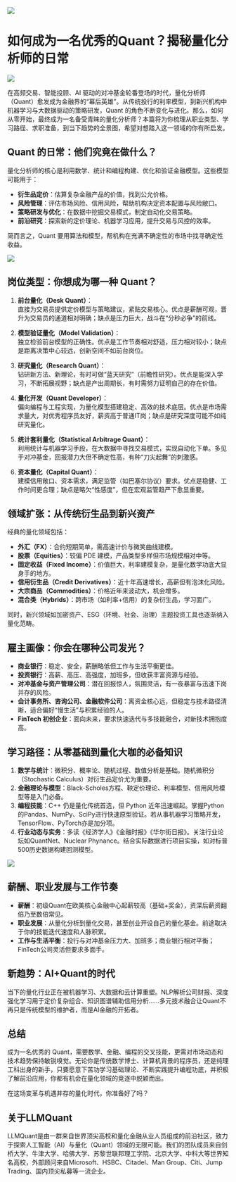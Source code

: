 ![](https://fastly.jsdelivr.net/gh/bucketio/img11@main/2024/10/21/1729466068183-23134fce-3131-4262-b18c-f378d71af4f6.gif)
# 如何成为一名优秀的Quant？揭秘量化分析师的日常

![](https://fastly.jsdelivr.net/gh/bucketio/img9@main/2024/10/20/1729465031968-b3c8959e-1d37-4b8a-91b1-b0b0dfe25143.png)


在高频交易、智能投顾、AI 驱动的对冲基金轮番登场的时代，量化分析师（Quant）愈发成为金融界的“幕后英雄”。从传统投行的利率模型，到新兴机构中机器学习与大数据驱动的策略研发，Quant 的角色不断变化与进化。那么，如何从零开始，最终成为一名备受青睐的量化分析师？本篇将为你梳理从职业类型、学习路径、求职准备，到当下趋势的全景图，希望对想踏入这一领域的你有所启发。

## Quant 的日常：他们究竟在做什么？

量化分析师的核心是利用数学、统计和编程构建、优化和验证金融模型。这些模型可能用于：

- **衍生品定价**：估算复杂金融产品的价值，找到公允价格。
- **风险管理**：评估市场风险、信用风险，帮助机构决定资本配置与风险敞口。
- **策略研发与优化**：在数据中挖掘交易模式，制定自动化交易策略。
- **前沿研究**：探索新的定价理论、机器学习应用，提升交易与风控的效率。

简而言之，Quant 要用算法和模型，帮机构在充满不确定性的市场中找寻确定性收益。


![](https://fastly.jsdelivr.net/gh/bucketio/img16@main/2024/12/16/1734393069248-d1a423bd-d302-4a04-9ae6-7c04accf2568.png)


## 岗位类型：你想成为哪一种 Quant？

1. **前台量化（Desk Quant）**：  
   直接为交易员提供定价模型与策略建议，紧贴交易核心。优点是薪酬可观，晋升为交易员的通道相对明确；缺点是压力巨大，战斗在“分秒必争”的前线。

2. **模型验证量化（Model Validation）**：  
   独立检验前台模型的正确性。优点是工作节奏相对舒适，压力相对较小；缺点是距离决策中心较远，创新空间不如前台岗位。

3. **研究量化（Research Quant）**：  
   钻研新方法、新理论，有时可做“蓝天研究”（前瞻性研究）。优点是能深入学习，不断拓展视野；缺点是产出周期长，有时需努力证明自己的存在价值。

4. **量化开发（Quant Developer）**：  
   偏向编程与工程实现，为量化模型搭建稳定、高效的技术底层。优点是市场需求量大，对优秀程序员友好，薪资高于普通IT岗；缺点是研究深度可能不如纯研究量化。

5. **统计套利量化（Statistical Arbitrage Quant）**：  
   利用统计与机器学习手段，在大数据中寻找交易模式，实现自动化下单。多见于对冲基金，回报潜力大但不确定性高，有种“刀尖起舞”的刺激感。

6. **资本量化（Capital Quant）**：  
   建模信用敞口、资本需求，满足监管（如巴塞尔协议）要求。优点是稳健、工作时间更合理；缺点是略欠“性感度”，但在宏观监管趋严下愈显重要。

## 领域扩张：从传统衍生品到新兴资产

经典的量化领域包括：

- **外汇（FX）**：合约短期简单，需高速计价与微笑曲线建模。
- **股票（Equities）**：较偏 PDE 建模，产品类型多样但市场规模相对中等。
- **固定收益（Fixed Income）**：价值巨大，利率建模复杂，是量化数学功底大显身手的地方。
- **信用衍生品（Credit Derivatives）**：近十年高速增长，高薪但有泡沫化风险。
- **大宗商品（Commodities）**：价格近年来波动大，机会增多。
- **混合类（Hybrids）**：跨市场（如利率+信用）的复杂衍生品，学习面广。

同时，新兴领域如加密资产、ESG（环境、社会、治理）主题投资工具也逐渐纳入量化范畴。

## 雇主画像：你会在哪种公司发光？

- **商业银行**：稳定、安全，薪酬略低但工作与生活平衡更佳。
- **投资银行**：高薪、高压、高强度，加班多，但收获丰富资源与经验。
- **对冲基金与资产管理公司**：潜在回报惊人，氛围灵活，有一夜暴富与迅速下岗并存的风险。
- **会计事务所、咨询公司、金融软件公司**：离资金核心远，但稳定与技术路径清晰，适合偏好“慢生活”与积累经验的人。
- **FinTech 初创企业**：面向未来，要求快速迭代与多技能融合，对新技术拥抱度高。

## 学习路径：从零基础到量化大咖的必备知识

1. **数学与统计**：微积分、概率论、随机过程、数值分析是基础。随机微积分（Stochastic Calculus）对衍生品定价尤为重要。
2. **金融理论与模型**：Black-Scholes方程、鞅定价理论、利率模型、信用风险模型等是入门必备。
3. **编程技能**：C++ 仍是量化传统首选，但 Python 近年迅速崛起。掌握Python的Pandas、NumPy、SciPy进行快速原型验证。若从事机器学习策略开发，TensorFlow、PyTorch亦是加分项。
4. **行业动态与实务**：多读《经济学人》《金融时报》《华尔街日报》。关注行业论坛如QuantNet、Nuclear Phynance。结合实际数据进行项目实操，如对标普500历史数据构建回测模型。


![](https://fastly.jsdelivr.net/gh/bucketio/img13@main/2024/12/16/1734393473423-e6ac23cc-e6d2-44d8-a428-80476470eb36.png)


## 薪酬、职业发展与工作节奏

- **薪酬**：初级Quant在欧美核心金融中心起薪较高（基础+奖金），资深后薪资翻倍乃至数倍常见。
- **职业发展**：从量化分析到量化交易，甚至创业开设自己的量化基金。前途取决于你的技能迭代速度和人脉积累。
- **工作与生活平衡**：投行与对冲基金压力大、加班多；商业银行相对平衡；FinTech公司灵活但要求多面手。

## 新趋势：AI+Quant的时代

当下的量化行业正在被机器学习、大数据和云计算重塑。NLP解析公司财报、深度强化学习用于定价复杂组合、知识图谱辅助信用分析……多元技术融合让Quant不再只是传统模型的维护者，而是AI金融的开拓者。

## 总结

成为一名优秀的 Quant，需要数学、金融、编程的交叉技能，更需对市场动态和技术趋势保持敏锐嗅觉。无论你是传统数学博士、计算机背景的程序员，还是纯理工科出身的新手，只要愿意下苦功学习基础理论、不断实践提升编程功底，并积极了解前沿应用，你都有机会在量化领域的竞逐中脱颖而出。

在这场变革与机遇并存的量化时代，你准备好了吗？








## 关于LLMQuant

LLMQuant是由一群来自世界顶尖高校和量化金融从业人员组成的前沿社区，致力于探索人工智能（AI）与量化（Quant）领域的无限可能。我们的团队成员来自剑桥大学、牛津大学、哈佛大学、苏黎世联邦理工学院、北京大学、中科大等世界知名高校，外部顾问来自Microsoft、HSBC、Citadel、Man Group、Citi、Jump Trading、国内顶尖私募等一流企业。

